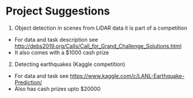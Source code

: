 
# Project Suggestions 

1. Object detection in scenes from LiDAR data it is part of a competition 
  * For data and task description see http://debs2019.org/Calls/Call_for_Grand_Challenge_Solutions.html
  * It also comes with a $1000 cash prize

2. Detecting earthquakes (Kaggle competition)
 * For data and task see https://www.kaggle.com/c/LANL-Earthquake-Prediction/
 * Also has cash prizes upto $20000
